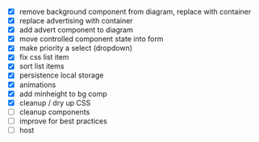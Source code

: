 - [x] remove background component from diagram, replace with container
- [x] replace advertising with container
- [x] add advert component to diagram
- [x] move controlled component state into form
- [x] make priority a select (dropdown)
- [x] fix css list item
- [x] sort list items
- [x] persistence local storage
- [x] animations
- [x] add minheight to bg comp
- [x] cleanup / dry up CSS
- [ ] cleanup components
- [ ] improve for best practices
- [ ] host
